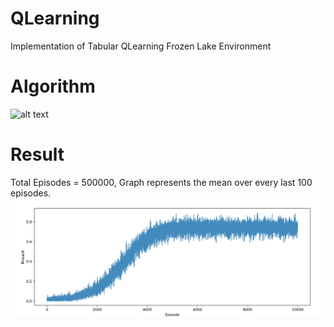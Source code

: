 # QLearning
Implementation of Tabular QLearning Frozen Lake Environment 

# Algorithm
![alt text](https://leimao.github.io/images/blog/2019-03-14-RL-On-Policy-VS-Off-Policy/q-learning.png)

# Result
Total Episodes = 500000, Graph represents the mean over every last 100 episodes.
![alt text](https://github.com/deadoralive023/QLearning/blob/main/res/Result.png)
